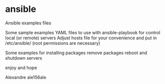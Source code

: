 # ansible
Ansible examples files

Some sample examples YAML files to use with ansible-playbook for control local (or remote) servers
Adjust hosts file for your convenience and put in /etc/ansible/ (root permissions are necessary)

Some examples for installing packages
remove packages
reboot
and shutdown servers

enjoy and hope

Alexandre
ale156ale
